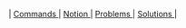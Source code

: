 | <a href = "https://github.com/fadyat/ITMO-PROBLEMS/blob/master/OOP/III%20semester/gitInfo.txt"> Commands </a> |
<a href = "https://itmois.notion.site/OOP-y24-3a021b1ecc3349f8904c24b27c7312ff"> Notion </a> |
<a href = "https://github.com/fadyat/ITMO-PROBLEMS/tree/master/OOP/III%20semester/Problems"> Problems </a> |
<a href = "https://github.com/fadyat/ITMO-PROBLEMS/tree/master/OOP/III%20semester/Solutions"> Solutions </a> | 
